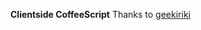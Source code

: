 <b>Clientside CoffeeScript</b>
Thanks to <a href="http://geekiriki.blogspot.com/2010/08/jquery-meets-coffeescript.html">geekiriki</a>

